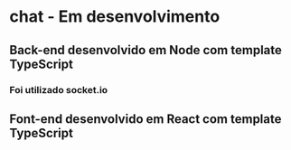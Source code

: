 # chat - Em desenvolvimento

## Back-end desenvolvido em Node com template TypeScript

### Foi utilizado socket.io

## Font-end desenvolvido em React com template TypeScript
